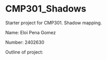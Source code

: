 # CMP301_Shadows
Starter project for CMP301. Shadow mapping.

Name: Eloi Pena Gomez

Number: 2402630

Outline of project:
